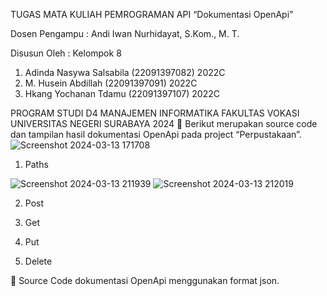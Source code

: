 TUGAS MATA KULIAH PEMROGRAMAN API
“Dokumentasi OpenApi”


Dosen Pengampu :
Andi Iwan Nurhidayat, S.Kom., M. T.

Disusun Oleh :
Kelompok 8

1. Adinda Nasywa Salsabila	(22091397082)	2022C
2. M. Husein Abdillah	(22091397091)	2022C
3. Hkang Yochanan Tdamu	(22091397107)	2022C



PROGRAM STUDI D4 MANAJEMEN INFORMATIKA
FAKULTAS VOKASI
UNIVERSITAS NEGERI SURABAYA
2024
	Berikut merupakan source code dan tampilan hasil dokumentasi OpenApi pada project “Perpustakaan”.
![Screenshot 2024-03-13 171708](https://github.com/abdillahusein/M.-Husein-Abdillah-091-MI2022C-PEM_API/assets/124503163/5c87dfc0-ac5d-4b83-a97d-768c47d05c54)
1.	Paths 

![Screenshot 2024-03-13 211939](https://github.com/abdillahusein/M.-Husein-Abdillah-091-MI2022C-PEM_API/assets/124503163/1b7efc5d-aac9-466d-9128-8301221f99c7)
![Screenshot 2024-03-13 212019](https://github.com/abdillahusein/M.-Husein-Abdillah-091-MI2022C-PEM_API/assets/124503163/0574a82c-deea-489b-8532-612596f7cbac)
 

 


2.	Post 

 


 


3.	Get

 

 


4.	Put 

 

 


5.	Delete 

 
 

	Source Code dokumentasi OpenApi menggunakan format json.

 

 

 

 

 
 
